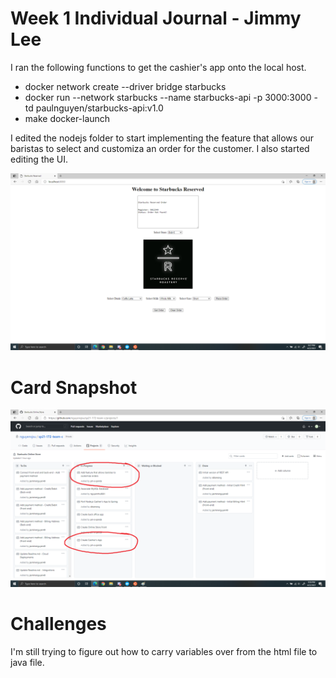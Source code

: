 # Week 1 Individual Journal - Jimmy Lee

I ran the following functions to get the cashier's app onto the local host.
* docker network create --driver bridge starbucks
* docker run --network starbucks --name starbucks-api -p 3000:3000 -td paulnguyen/starbucks-api:v1.0
* make docker-launch

I edited the nodejs folder to start implementing the feature that allows our baristas to select and customiza an order for the customer. I also started editing the UI. 

![Cashier's App](images/jlp1.png)

# Card Snapshot

![Card Snapshot](images/jlp2.png)

# Challenges

I'm still trying to figure out how to carry variables over from the html file to java file. 

